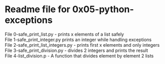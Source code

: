 # Readme file for 0x05-python-exceptions

File 0-safe_print_list.py - prints x elements of a list safely  
File 1-safe_print_integer.py prints an integer while handling exceptions  
File 2-safe_print_list_integers.py - prints first x elements and only integers  
File 3-safe_print_division.py - divides 2 integers and prints the result  
File 4-list_division.p - A function that divides element by element 2 lists

